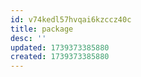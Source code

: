 ```yaml
---
id: v74kedl57hvqai6kzccz40c
title: package
desc: ''
updated: 1739373385880
created: 1739373385880
---
```

